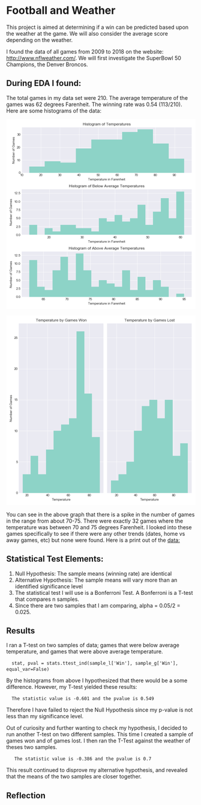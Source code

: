 # Football and Weather
This project is aimed at determining if a win can be predicted based upon the weather at the game. We will also consider the average score depending on the weather. 

I found the data of all games from 2009 to 2018 on the website: http://www.nflweather.com/. We will first investigate the SuperBowl 50 Champions, the Denver Broncos. 

## During  EDA I found:
The total games in my data set were 210. 
The average temperature of the games was 62 degrees Farenheit.
The winning rate was 0.54 (113/210).
Here are some histograms of the data:

![hist1](https://github.com/K-Nesbitt/football_weather/blob/master/images/temp_hist.png)

![hist2](https://github.com/K-Nesbitt/football_weather/blob/master/images/temp_win_loss.png)

You can see in the above graph that there is a spike in the number of games in the range from about 70-75. There were exactly 32 games where the temperature was between 70 and 75 degrees Farenheit. I looked into these games specifically to see if there were any other trends (dates, home vs away games, etc) but none were found. Here is a print out of the [data:](https://github.com/K-Nesbitt/football_weather/blob/master/data/Screen%20Shot%202019-05-30%20at%201.16.54%20PM.png)

## Statistical Test Elements:
1. Null Hypothesis: The sample means (winning rate) are identical
2. Alternative Hypothesis: The sample means will vary more than an identified significance level
3. The statistical test I will use is a Bonferroni Test. A Bonferroni is a T-test that compares n samples.
4. Since there are two samples that I am comparing, alpha  = 0.05/2 = 0.025.

## Results
I ran a T-test on two samples of data; games that were below average temperature, and games that were above average temperature. 

      stat, pval = stats.ttest_ind(sample_l['Win'], sample_g['Win'], equal_var=False)  

By the histograms from above I hypothesized that there would be a some difference. However, my T-test yielded these results:

      The statistic value is -0.601 and the pvalue is 0.549
      
Therefore I have failed to reject the Null Hypothesis since my p-value is not less than my significance level. 

Out of curiosity and further wanting to check my hypothesis, I decided to run another T-test on two different samples. This time I created a sample of games won and of games lost. I then ran the T-Test against the weather of theses two samples. 

       The statistic value is -0.386 and the pvalue is 0.7

This result continued to disprove my alternative hypothesis, and revealed that the means of the two samples are closer together. 

## Reflection


